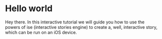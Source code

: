 # Hello world
Hey there. In this interactive tutorial we will guide you how to use the powers of ise (interactive stories engine) to create a, well, interactive story, which can be run on an iOS device.
